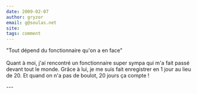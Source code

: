 ```yaml
---
date: 2009-02-07
author: gryzor
email: g@soulas.net
site: 
tags: comment
---
```


<p>&quot;Tout dépend du fonctionnaire qu'on a en face&quot;<br />
<br />
Quant à moi, j'ai rencontré un fonctionnaire super sympa qui m'a fait passé devant tout le monde. Grâce à lui, je me suis fait enregistrer en 1 jour au lieu de 20. Et quand on n'a pas de boulot, 20 jours ça compte ! </p>
---